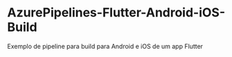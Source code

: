 # AzurePipelines-Flutter-Android-iOS-Build
Exemplo de pipeline para build para Android e iOS de um app Flutter
